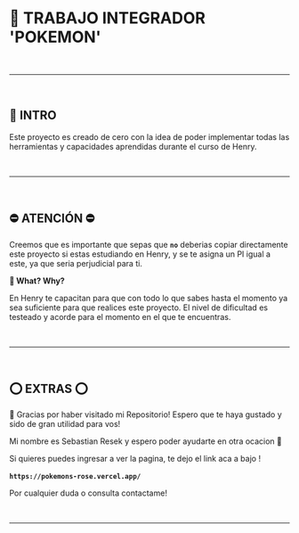 ﻿# 👀 TRABAJO INTEGRADOR 'POKEMON'

<br />

---

<br />

## **📌 INTRO**

Este proyecto es creado de cero con la idea de poder implementar todas las herramientas y capacidades aprendidas durante el curso de Henry.

<br />

---

<br />

## **⛔️ ATENCIÓN ⛔️**

Creemos que es importante que sepas que **`no`** deberias copiar directamente este proyecto si estas estudiando en Henry, y se te asigna un PI igual a este, ya que seria perjudicial para ti.

**👀 What? Why?**

En Henry te capacitan para que con todo lo que sabes hasta el momento ya sea suficiente para que realices este proyecto. El nivel de dificultad es testeado y acorde para el momento en el que te encuentras.

<br />

---

<br />

## **⭕ EXTRAS ⭕**

🔹 Gracias por haber visitado mi Repositorio! Espero que te haya gustado y sido de gran utilidad para vos!

Mi nombre es Sebastian Resek y espero poder ayudarte en otra ocacion 👋 

Si quieres puedes ingresar a ver la pagina, te dejo el link aca a bajo !
<br /><br />
**`https://pokemons-rose.vercel.app/`**

Por cualquier duda o consulta contactame! 

<br />

---

